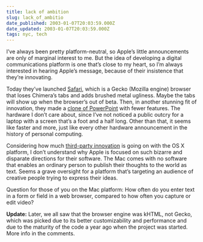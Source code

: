 ```yaml
---
title: lack of ambition
slug: lack_of_ambitio
date_published: 2003-01-07T20:03:59.000Z
date_updated: 2003-01-07T20:03:59.000Z
tags: nyc, tech
---
```


I’ve always been pretty platform-neutral, so Apple’s little announcements are only of marginal interest to me. But the idea of developing a digital communications platform is one that’s close to my heart, so I’m always interested in hearing Apple’s message, because of their insistence that they’re innovating.

Today they’ve launched [Safari](http://www.apple.com/safari/), which is a Gecko (Mozilla engine) browser that loses Chimera’s tabs and adds brushed metal ugliness. Maybe the tabs will show up when the browser’s out of beta. Then, in another stunning fit of innovation, they made a [clone of PowerPoint](http://www.apple.com/keynote/) with fewer features. The hardware I don’t care about, since I’ve not noticed a public outcry for a laptop with a screen that’s a foot and a half long. Other than that, it seems like faster and more, just like every other hardware announcement in the history of personal computing.

Considering how much [third-party innovation](http://ranchero.com/software/netnewswire/probeta/) is going on with the OS X platform, I don’t understand why Apple is focused on such bizarre and disparate directions for their software. The Mac comes with no software that enables an ordinary person to publish their thoughts to the world as text. Seems a grave oversight for a platform that’s targeting an audience of creative people trying to express their ideas.

Question for those of you on the Mac platform: How often do you enter text in a form or field in a web browser, compared to how often you capture or edit video?

**Update:** Later, we all saw that the browser engine was kHTML, not Gecko, which was picked due to its better customizability and performance and due to the maturity of the code a year ago when the project was started. More info in the comments.
